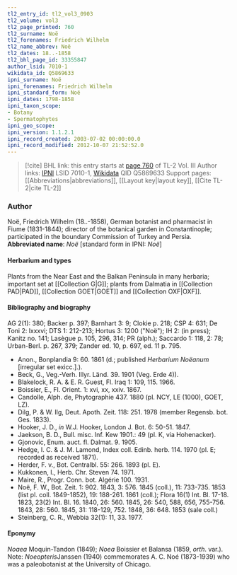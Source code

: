 ```yaml
---
tl2_entry_id: tl2_vol3_0903
tl2_volume: vol3
tl2_page_printed: 760
tl2_surname: Noë
tl2_forenames: Friedrich Wilhelm
tl2_name_abbrev: Noë
tl2_dates: 18..-1858
tl2_bhl_page_id: 33355847
author_lsid: 7010-1
wikidata_id: Q5869633
ipni_surname: Noë
ipni_forenames: Friedrich Wilhelm
ipni_standard_form: Noë
ipni_dates: 1798-1858
ipni_taxon_scope: 
- Botany
- Spermatophytes
ipni_geo_scope: 
ipni_version: 1.1.2.1
ipni_record_created: 2003-07-02 00:00:00.0
ipni_record_modified: 2012-10-07 21:52:52.0
---
```


> [!cite] BHL link: this entry starts at [page 760](https://www.biodiversitylibrary.org/page/33355847) of TL-2 Vol. III
> Author links: [IPNI](https://www.ipni.org/a/7010-1) LSID 7010-1, [Wikidata](https://www.wikidata.org/wiki/Q5869633) QID Q5869633
> Support pages: [[Abbreviations|abbreviations]], [[Layout key|layout key]], [[Cite TL-2|cite TL-2]]

### Author

Noë, Friedrich Wilhelm (18..-1858), German botanist and pharmacist in Fiume (1831-1844); director of the botanical garden in Constantinople; participated in the boundary Commission of Turkey and Persia. 
**Abbreviated name**: *Noë* \[standard form in IPNI: *Noë*\]

#### Herbarium and types

Plants from the Near East and the Balkan Peninsula in many herbaria; important set at [[Collection G|G]]; plants from Dalmatia in [[Collection PAD|PAD]], [[Collection GOET|GOET]] and [[Collection OXF|OXF]].

#### Bibliography and biography

AG 2(1): 380; Backer p. 397; Barnhart 3: 9; Clokie p. 218; CSP 4: 631; De Toni 2: lxxxvi; DTS 1: 212-213; Hortus 3: 1200 ("Noë"); IH 2: (in press); Kanitz no. 141; Lasègue p. 105, 296, 314; PR (alph.); Saccardo 1: 118, 2: 78; Urban-Berl. p. 267, 379; Zander ed. 10, p. 697, ed. 11 p. 795.
- Anon., Bonplandia 9: 60. 1861 (d.; published *Herbarium Noëanum* \[irregular set exicc.\].).
- Beck, G., Veg.-Verh. Illyr. Länd. 39. 1901 (Veg. Erde 4)).
- Blakelock, R. A. & E. R. Guest, Fl. Iraq 1: 109, 115. 1966.
- Boissier, E., Fl. Orient. 1: xvi, xx, xxiv. 1867.
- Candolle, Alph. de, Phytographie 437. 1880 (pl. NCY, LE (1000), GOET, LZ).
- Dilg, P. & W. Ilg, Deut. Apoth. Zeit. 118: 251. 1978 (member Regensb. bot. Ges. 1833).
- Hooker, J. D., *in* W.J. Hooker, London J. Bot. 6: 50-51. 1847.
- Jaekson, B. D., Bull. misc. Inf. Kew 1901.: 49 (pl. K, via Hohenacker).
- Gjonovíc, Enum. auct. fl. Dalmat. 9. 1905.
- Hedge, I. C. & J. M. Lamond, Index coll. Edinb. herb. 114. 1970 (pl. E; recorded as received 1871).
- Herder, F. v., Bot. Centralbl. 55: 266. 1893 (pl. E).
- Kukkonen, I., Herb. Chr. Steven 74. 1971.
- Maire, R., Progr. Conn. bot. Algérie 100. 1931.
- Noë, F. W., Bot. Zeit. 1: 902. 1843, 3: 576. 1845 (coll.), 11: 733-735. 1853 (list pl. coll. 1849-1852), 19: 188-261. 1861 (coll.); Flora 16(1) Int. Bl. 17-18. 1823, 23(2) Int. Bl. 16. 1840, 26: 560. 1845, 26: 540, 588, 656, 755-756. 1843, 28: 560. 1845, 31: 118-129, 752. 1848, 36: 648. 1853 (sale coll.)
- Steinberg, C. R., Webbia 32(1): 11, 33. 1977.

#### Eponymy

*Noaea* Moquin-Tandon (1849); *Noea* Boissier et Balansa (1859, *orth*. var.). Note: *Noeopteris*Janssen (1940) commemorates A. C. Noé (1873-1939) who was a paleobotanist at the University of Chicago.

